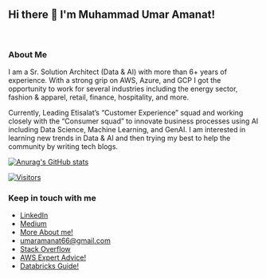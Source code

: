 
## Hi there 👋 I'm Muhammad Umar Amanat!



<br />

### About Me

I am a Sr. Solution Architect (Data & AI) with more than 6+ years of experience. With a strong grip on AWS, Azure, and GCP I got the opportunity to work for several industries including the energy sector, fashion & apparel, retail, finance, hospitality, and more. 

Currently, Leading Etisalat’s “Customer Experience” squad and working closely with the “Consumer squad” to innovate business processes using AI including Data Science, Machine Learning, and GenAI. I am interested in learning new trends in Data & AI and then trying my best to help the community by writing tech blogs.



[![Anurag's GitHub stats](https://github-readme-stats.vercel.app/api?username=MUmarAmanat)](https://github.com/anuraghazra/github-readme-stats)


[![Visitors](https://api.visitorbadge.io/api/visitors?path=MUmarAmanat&countColor=%2337d67a&style=plastic)](https://visitorbadge.io/status?path=MUmarAmanat)



### Keep in touch with me

- [LinkedIn](https://www.linkedin.com/in/mumaramanat)
- [Medium](https://medium.com/@MUmarAmanat)
- [More About me!](https://www.dataandaiwolf.com/)
- umaramanat66@gmail.com
- [Stack Overflow](https://stackoverflow.com/users/6840305/muhammad-umar-amanat)
- [AWS Expert Advice!](https://topmate.io/muhammad_umar_amanat/413153)
- [Databricks Guide!](https://topmate.io/muhammad_umar_amanat/405336)
 
  

  
